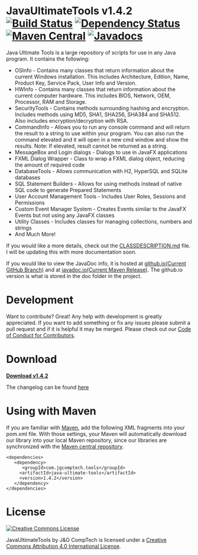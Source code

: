 # JavaUltimateTools v1.4.2 [![Build Status](https://travis-ci.org/JGCompTech/JavaUltimateTools.svg?branch=master)](https://travis-ci.org/JGCompTech/JavaUltimateTools) [![Dependency Status](https://www.versioneye.com/user/projects/58e2fbb124ef3e003b526de5/badge.svg?style=flat-square)](https://www.versioneye.com/user/projects/58e2fbb124ef3e003b526de5) [![Maven Central](https://maven-badges.herokuapp.com/maven-central/com.jgcomptech.tools/java-ultimate-tools/badge.svg?style=flat-square)](https://maven-badges.herokuapp.com/maven-central/com.jgcomptech.tools/java-ultimate-tools/) [![Javadocs](http://www.javadoc.io/badge/com.jgcomptech.tools/java-ultimate-tools.svg?style=flat-square)](http://www.javadoc.io/doc/com.jgcomptech.tools/java-ultimate-tools)

Java Ultimate Tools is a large repository of scripts for use in any Java program. It contains the following:
- OSInfo - Contains many classes that return information about the current Windows installation. This includes Architecture, Edition, Name, Product Key, Service Pack, User Info and Version.
- HWInfo - Contains many classes that return information about the current computer hardware. This includes BIOS, Network, OEM, Processor, RAM and Storage.
- SecurityTools - Contains methods surrounding hashing and encryption. Includes methods using MD5, SHA1, SHA256, SHA384 and SHA512. Also includes encryption/decryption with RSA.
- CommandInfo - Allows you to run any console command and will return the result to a string to use within your program. You can also run the command elevated and it will open in a new cmd window and show the results. Note: If elevated, result cannot be returned as a string.
- MessageBox and Login dialogs - Dialogs to use in JavaFX applications
- FXML Dialog Wrapper - Class to wrap a FXML dialog object, reducing the amount of required code
- DatabaseTools - Allows communication with H2, HyperSQL and SQLite databases
- SQL Statement Builders - Allows for using methods instead of native SQL code to generate Prepared Statements
- User Account Management Tools - Includes User Roles, Sessions and Permissions
- Custom Event Manager System - Creates Events similar to the JavaFX Events but not using any JavaFX classes
- Utility Classes - Includes classes for managing collections, numbers and strings
- And Much More!

If you would like a more details, check out the [CLASSDESCRIPTION.md](https://github.com/JGCompTech/JavaUltimateTools/blob/master/CLASSDESCRIPTION.md) file. I will be updating this with more documentation soon.

If you would like to view the JavaDoc info, it is hosted at [github.io(Current GitHub Branch)](https://jgcomptech.github.io/JavaUltimateTools/) and at [javadoc.io(Current Maven Release)](http://www.javadoc.io/doc/com.jgcomptech.tools/java-ultimate-tools). The github.io version is what is stored in the doc folder in the project.

# Development
Want to contribute? Great!
Any help with development is greatly appreciated. If you want to add something or fix any issues please submit a pull request and if it is helpful it may be merged. Please check out our [Code of Conduct for Contributors](https://github.com/JGCompTech/JavaUltimateTools/blob/master/code-of-conduct.md).

# Download
**[Download v1.4.2](https://github.com/JGCompTech/JavaUltimateTools/releases/tag/v1.4.2)**

The changelog can be found [here](https://github.com/JGCompTech/JavaUltimateTools/blob/master/Changelog.txt)

# Using with Maven
If you are familiar with [Maven](http://maven.apache.org), add the following XML
fragments into your pom.xml file. With those settings, your Maven will automatically download our library into your local Maven repository, since our libraries are synchronized with the [Maven central repository](http://repo1.maven.org/maven2/com/jgcomptech/tools/java-ultimate-tools/).

    <dependencies>
       <dependency>
          <groupId>com.jgcomptech.tools</groupId>
         <artifactId>java-ultimate-tools</artifactId>
         <version>1.4.2</version>
       </dependency>
    </dependencies>

# License
[![Creative Commons License](https://i.creativecommons.org/l/by/4.0/88x31.png)](http://creativecommons.org/licenses/by/4.0/)

JavaUltimateTools by J&G CompTech is licensed under a [Creative Commons Attribution 4.0 International License](http://creativecommons.org/licenses/by/4.0/).
